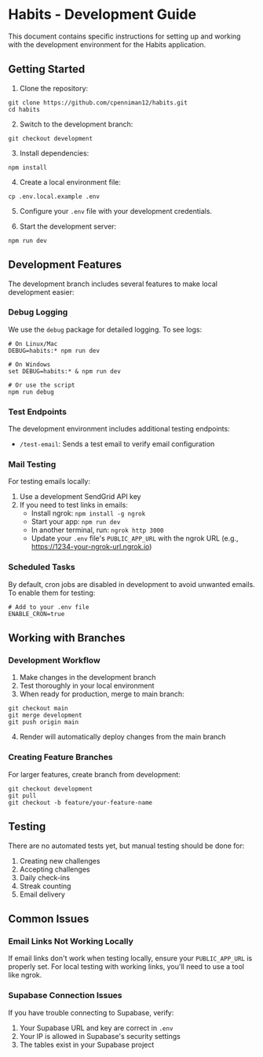 # Habits - Development Guide

This document contains specific instructions for setting up and working with the development environment for the Habits application.

## Getting Started

1. Clone the repository:
```
git clone https://github.com/cpenniman12/habits.git
cd habits
```

2. Switch to the development branch:
```
git checkout development
```

3. Install dependencies:
```
npm install
```

4. Create a local environment file:
```
cp .env.local.example .env
```

5. Configure your `.env` file with your development credentials.

6. Start the development server:
```
npm run dev
```

## Development Features

The development branch includes several features to make local development easier:

### Debug Logging

We use the `debug` package for detailed logging. To see logs:

```
# On Linux/Mac
DEBUG=habits:* npm run dev

# On Windows
set DEBUG=habits:* & npm run dev

# Or use the script
npm run debug
```

### Test Endpoints

The development environment includes additional testing endpoints:

- `/test-email`: Sends a test email to verify email configuration

### Mail Testing

For testing emails locally:

1. Use a development SendGrid API key
2. If you need to test links in emails:
   - Install ngrok: `npm install -g ngrok`
   - Start your app: `npm run dev`
   - In another terminal, run: `ngrok http 3000`
   - Update your `.env` file's `PUBLIC_APP_URL` with the ngrok URL (e.g., https://1234-your-ngrok-url.ngrok.io)

### Scheduled Tasks

By default, cron jobs are disabled in development to avoid unwanted emails. To enable them for testing:

```
# Add to your .env file
ENABLE_CRON=true
```

## Working with Branches

### Development Workflow

1. Make changes in the development branch
2. Test thoroughly in your local environment
3. When ready for production, merge to main branch:

```
git checkout main
git merge development
git push origin main
```

4. Render will automatically deploy changes from the main branch

### Creating Feature Branches

For larger features, create branch from development:

```
git checkout development
git pull
git checkout -b feature/your-feature-name
```

## Testing

There are no automated tests yet, but manual testing should be done for:

1. Creating new challenges
2. Accepting challenges
3. Daily check-ins
4. Streak counting
5. Email delivery

## Common Issues

### Email Links Not Working Locally

If email links don't work when testing locally, ensure your `PUBLIC_APP_URL` is properly set. For local testing with working links, you'll need to use a tool like ngrok.

### Supabase Connection Issues

If you have trouble connecting to Supabase, verify:
1. Your Supabase URL and key are correct in `.env`
2. Your IP is allowed in Supabase's security settings
3. The tables exist in your Supabase project
